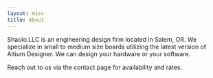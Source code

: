 ```yaml
---
layout: misc
title: About
---
```


Shaolo.LLC is an engineering design firm located in Salem, OR. We specialize in small to medium size boards utilizing the latest version of Altium Designer. We can design your hardware or your software.

Reach out to us via the contact page for availability and rates.
